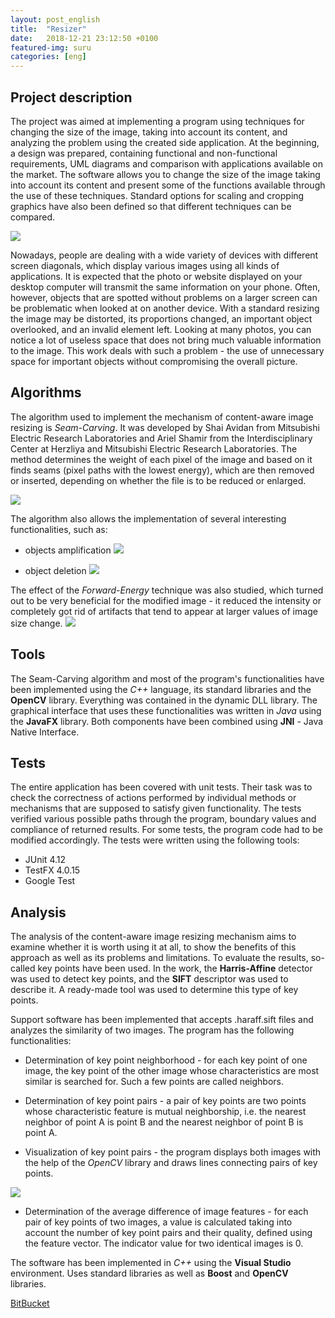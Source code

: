 ```yaml
---
layout: post_english
title:  "Resizer"
date:   2018-12-21 23:12:50 +0100
featured-img: suru
categories: [eng]
---
```

## Project description
The project was aimed at implementing a program using techniques for changing the size of the image, taking into account its content, and analyzing the problem using the created side application. At the beginning, a design was prepared, containing functional and non-functional requirements, UML diagrams and comparison with applications available on the market. The software allows you to change the size of the image taking into account its content and present some of the functions available through the use of these techniques. Standard options for scaling and cropping graphics have also been defined so that different techniques can be compared.

![](https://raw.githubusercontent.com/jacekbla/jacekbla.github.io/master/assets/img/posts/content/resizer/gui.jpg)

Nowadays, people are dealing with a wide variety of devices with different screen diagonals, which display various images using all kinds of applications.
It is expected that the photo or website displayed on your desktop computer will transmit the same information on your phone. Often, however, objects that are spotted without problems on a larger screen can be problematic when looked at on another device. With a standard resizing the image may be distorted, its proportions changed, an important object overlooked, and an invalid element left. Looking at many photos, you can notice a lot of useless space that does not bring much valuable information to the image.
This work deals with such a problem - the use of unnecessary space for important objects without compromising the overall picture.

## Algorithms
The algorithm used to implement the mechanism of content-aware image resizing is *Seam-Carving*. It was developed by Shai Avidan from Mitsubishi Electric Research Laboratories and Ariel Shamir from the Interdisciplinary Center at Herzliya and Mitsubishi Electric Research Laboratories.
The method determines the weight of each pixel of the image and based on it finds seams (pixel paths with the lowest energy), which are then removed or inserted, depending on whether the file is to be reduced or enlarged.

![](https://raw.githubusercontent.com/jacekbla/jacekbla.github.io/master/assets/img/posts/content/resizer/comparasion_eng.jpg)

The algorithm also allows the implementation of several interesting functionalities, such as:

- objects amplification
![](https://raw.githubusercontent.com/jacekbla/jacekbla.github.io/master/assets/img/posts/content/resizer/amplify_eng.jpg)

- object deletion
![](https://raw.githubusercontent.com/jacekbla/jacekbla.github.io/master/assets/img/posts/content/resizer/delete_eng.jpg)

The effect of the *Forward-Energy* technique was also studied, which turned out to be very beneficial for the modified image - it reduced the intensity or completely got rid of artifacts that tend to appear at larger values ​​of image size change.
![](https://raw.githubusercontent.com/jacekbla/jacekbla.github.io/master/assets/img/posts/content/resizer/forward_energy_eng.jpg)


## Tools
The Seam-Carving algorithm and most of the program's functionalities have been implemented using the *C++* language, its standard libraries and the **OpenCV** library. Everything was contained in the dynamic DLL library. The graphical interface that uses these functionalities was written in *Java* using the **JavaFX** library. Both components have been combined using **JNI** - Java Native Interface.

## Tests
The entire application has been covered with unit tests. Their task was to check the correctness of actions performed by individual methods or mechanisms that are supposed to satisfy given functionality. The tests verified various possible paths through the program, boundary values ​​and compliance of returned results. For some tests, the program code had to be modified accordingly. The tests were written using the following tools:

- JUnit 4.12
- TestFX 4.0.15
- Google Test

## Analysis
The analysis of the content-aware image resizing mechanism aims to examine whether it is worth using it at all, to show the benefits of this approach as well as its problems and limitations. To evaluate the results, so-called key points have been used.
In the work, the **Harris-Affine** detector was used to detect key points, and the **SIFT** descriptor was used to describe it. A ready-made tool was used to determine this type of key points.

Support software has been implemented that accepts .haraff.sift files and analyzes the similarity of two images. The program has the following functionalities:

- Determination of key point neighborhood - for each key point of one image, the key point of the other image whose characteristics are most similar is searched for. Such a few points are called neighbors.
    
- Determination of key point pairs - a pair of key points are two points whose characteristic feature is mutual neighborship, i.e. the nearest neighbor of point A is point B and the nearest neighbor of point B is point A.

- Visualization of key point pairs - the program displays both images with the help of the *OpenCV* library and draws lines connecting pairs of key points.
    
![](https://raw.githubusercontent.com/jacekbla/jacekbla.github.io/master/assets/img/posts/content/resizer/key_points.jpg)
    
- Determination of the average difference of image features - for each pair of key points of two images, a value is calculated taking into account the number of key point pairs and their quality, defined using the feature vector. The indicator value for two identical images is 0.

The software has been implemented in *C++* using the **Visual Studio** environment. Uses standard libraries as well as **Boost** and **OpenCV** libraries.  

[BitBucket](https://bitbucket.org/jacekbla/resizer)

